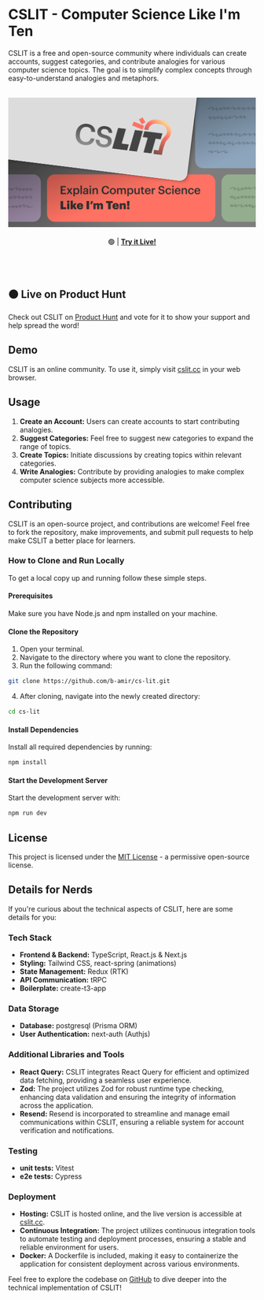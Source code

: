 # CSLIT - Computer Science Like I'm Ten

CSLIT is a free and open-source community where individuals can create accounts, suggest categories, and contribute analogies for various computer science topics. The goal is to simplify complex concepts through easy-to-understand analogies and metaphors.

</br>

<div align="center" >
  <img src="https://raw.githubusercontent.com/b-amir/cs-lit/main/public/link-preview.png">
  </br></br>
 🟢  |  <strong><a href="https://cslit.cc">Try it Live!</a> </strong>
</div>

</br></br>

## 🟠 Live on Product Hunt

Check out CSLIT on [Product Hunt](https://www.producthunt.com/posts/cs-lit) and vote for it to show your support and help spread the word!

## Demo

CSLIT is an online community. To use it, simply visit [cslit.cc](https://cslit.cc) in your web browser.

## Usage

1. **Create an Account:** Users can create accounts to start contributing analogies.
2. **Suggest Categories:** Feel free to suggest new categories to expand the range of topics.
3. **Create Topics:** Initiate discussions by creating topics within relevant categories.
4. **Write Analogies:** Contribute by providing analogies to make complex computer science subjects more accessible.

## Contributing

CSLIT is an open-source project, and contributions are welcome! Feel free to fork the repository, make improvements, and submit pull requests to help make CSLIT a better place for learners.

### How to Clone and Run Locally

To get a local copy up and running follow these simple steps.

#### Prerequisites

Make sure you have Node.js and npm installed on your machine.

#### Clone the Repository

1. Open your terminal.
2. Navigate to the directory where you want to clone the repository.
3. Run the following command:

```bash
git clone https://github.com/b-amir/cs-lit.git
```

4. After cloning, navigate into the newly created directory:

```bash
cd cs-lit
```

#### Install Dependencies

Install all required dependencies by running:

```bash
npm install
```

#### Start the Development Server

Start the development server with:

```bash
npm run dev
```

## License

This project is licensed under the [MIT License](LICENSE) - a permissive open-source license.

## Details for Nerds

If you're curious about the technical aspects of CSLIT, here are some details for you:

### Tech Stack

- **Frontend & Backend:** TypeScript, React.js & Next.js
- **Styling:** Tailwind CSS, react-spring (animations)
- **State Management:** Redux (RTK)
- **API Communication:** tRPC
- **Boilerplate:** create-t3-app

### Data Storage

- **Database:** postgresql (Prisma ORM)
- **User Authentication:** next-auth (Authjs)

### Additional Libraries and Tools

- **React Query:** CSLIT integrates React Query for efficient and optimized data fetching, providing a seamless user experience.
- **Zod:** The project utilizes Zod for robust runtime type checking, enhancing data validation and ensuring the integrity of information across the application.
- **Resend:** Resend is incorporated to streamline and manage email communications within CSLIT, ensuring a reliable system for account verification and notifications.

### Testing

- **unit tests:** Vitest
- **e2e tests:** Cypress

### Deployment

- **Hosting:** CSLIT is hosted online, and the live version is accessible at [cslit.cc](https://cslit.cc).
- **Continuous Integration:** The project utilizes continuous integration tools to automate testing and deployment processes, ensuring a stable and reliable environment for users.
- **Docker:** A Dockerfile is included, making it easy to containerize the application for consistent deployment across various environments.

Feel free to explore the codebase on [GitHub](https://github.com/b-amir/cs-lit) to dive deeper into the technical implementation of CSLIT!
